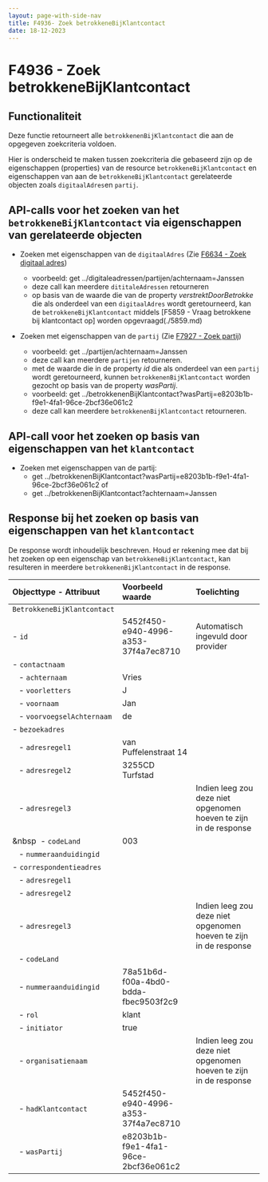 ```yaml
---
layout: page-with-side-nav
title: F4936- Zoek betrokkeneBijKlantcontact
date: 18-12-2023
---
```


# F4936 - Zoek betrokkeneBijKlantcontact

## Functionaliteit

Deze functie retourneert alle `betrokkenenBijKlantcontact` die aan de opgegeven zoekcriteria voldoen.

Hier is onderscheid te maken tussen zoekcriteria die gebaseerd zijn op de eigenschappen (properties) van de resource `betrokkeneBijKlantcontact` en eigenschappen van aan de `betrokkeneBijKlantcontact` gerelateerde objecten zoals `digitaalAdres`en `partij`.

## API-calls voor het zoeken van het `betrokkeneBijKlantcontact` via eigenschappen van gerelateerde objecten

- Zoeken met eigenschappen van de `digitaalAdres` (Zie [F6634 - Zoek digitaal adres](./6634.md))
  - voorbeeld: get ../digitaleadressen/partijen/achternaam=Janssen
  - deze call kan meerdere `dititaleAdressen` retourneren
  - op basis van de waarde die van de property *verstrektDoorBetrokke* die als onderdeel van een `digitaalAdres` wordt geretourneerd, kan de `betrokkeneBijKlantcontact` middels [F5859 - Vraag betrokkene bij klantcontact op] worden opgevraagd(./5859.md) 

- Zoeken met eigenschappen van de `partij` (Zie [F7927 - Zoek partij](./7927.md))
  - voorbeeld: get ../partijen/achternaam=Janssen
  - deze call kan meerdere `partijen` retourneren.
  - met de waarde die in de property *id* die als onderdeel van een `partij` wordt geretourneerd, kunnen `betrokkenenBijKlantcontact` worden gezocht op basis van de property *wasPartij*.
  - voorbeeld: get ../betrokkenenBijKlantcontact?wasPartij=e8203b1b-f9e1-4fa1-96ce-2bcf36e061c2
  - deze call kan meerdere `betrokkenenBijKlantcontact` retourneren.

## API-call voor het zoeken op basis van eigenschappen van het `klantcontact` 

- Zoeken met eigenschappen van de partij: 
  - get ../betrokkenenBijKlantcontact?wasPartij=e8203b1b-f9e1-4fa1-96ce-2bcf36e061c2  of 
  - get ../betrokkenenBijKlantcontact?achternaam=Janssen

## Response bij het zoeken op basis van eigenschappen van het `klantcontact` 

De response wordt inhoudelijk beschreven. Houd er rekening mee dat bij het zoeken op een eigenschap van  `betrokkeneBijKlantcontact`, kan resulteren in meerdere `betrokkenenBijKlantcontact` in de response. 

| Objecttype - Attribuut | Voorbeeld waarde | Toelichting |
| :----------- | :----------- | :----------- |
| `BetrokkeneBijKlantcontact` | | |
| - `id` | 5452f450-e940-4996-a353-37f4a7ec8710 | Automatisch ingevuld door provider |
| - `contactnaam` | | | 
| &nbsp;&nbsp; - `achternaam` | Vries | |
| &nbsp;&nbsp; - `voorletters` | J | |
| &nbsp;&nbsp; - `voornaam` | Jan | | 
| &nbsp;&nbsp; - `voorvoegselAchternaam` | de | | 
| - `bezoekadres` | | |
| &nbsp;&nbsp; - `adresregel1` | van Puffelenstraat 14 | |
| &nbsp;&nbsp; - `adresregel2` | 3255CD Turfstad | |
| &nbsp;&nbsp; - `adresregel3` | | Indien leeg zou deze niet opgenomen hoeven te zijn in de response |
| &nbsp&nbsp; - `codeLand`  | 003 | | 
| &nbsp;&nbsp; - `nummeraanduidingid` | | | 
| - `correspondentieadres` | | |
| &nbsp;&nbsp; - `adresregel1` | | |
| &nbsp;&nbsp; - `adresregel2` | | |
| &nbsp;&nbsp; - `adresregel3` | | Indien leeg zou deze niet opgenomen hoeven te zijn in de response |
| &nbsp;&nbsp; - `codeLand`  | | | 
| &nbsp;&nbsp; - `nummeraanduidingid` | 78a51b6d-f00a-4bd0-bdda-fbec9503f2c9 | | 
| &nbsp;&nbsp; - `rol` | klant | | 
| &nbsp;&nbsp; - `initiator` | true | |
| &nbsp;&nbsp; - `organisatienaam` | | Indien leeg zou deze niet opgenomen hoeven te zijn in de response |
| &nbsp;&nbsp; - `hadKlantcontact` | 5452f450-e940-4996-a353-37f4a7ec8710 | |
| &nbsp;&nbsp; - `wasPartij` | e8203b1b-f9e1-4fa1-96ce-2bcf36e061c2 | |
